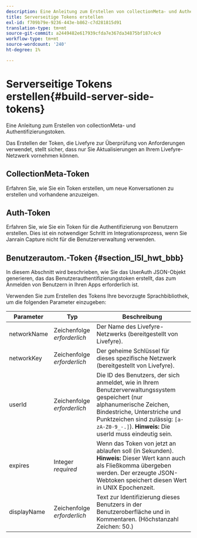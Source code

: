 ```yaml
---
description: Eine Anleitung zum Erstellen von collectionMeta- und Authentifizierungstoken.
title: Serverseitige Tokens erstellen
exl-id: f709b79e-9236-443e-b862-c7d281815d91
translation-type: tm+mt
source-git-commit: a2449482e617939cfda7e367da34875bf187c4c9
workflow-type: tm+mt
source-wordcount: '240'
ht-degree: 1%

---
```


# Serverseitige Tokens erstellen{#build-server-side-tokens}

Eine Anleitung zum Erstellen von collectionMeta- und Authentifizierungstoken.

Das Erstellen der Token, die Livefyre zur Überprüfung von Anforderungen verwendet, stellt sicher, dass nur Sie Aktualisierungen an Ihrem Livefyre-Netzwerk vornehmen können.

## CollectionMeta-Token

Erfahren Sie, wie Sie ein Token erstellen, um neue Konversationen zu erstellen und vorhandene anzuzeigen.

## Auth-Token

Erfahren Sie, wie Sie ein Token für die Authentifizierung von Benutzern erstellen. Dies ist ein notwendiger Schritt im Integrationsprozess, wenn Sie Janrain Capture nicht für die Benutzerverwaltung verwenden.

## Benutzerautom.-Token {#section_l5l_hwt_bbb}

In diesem Abschnitt wird beschrieben, wie Sie das UserAuth JSON-Objekt generieren, das das Benutzerauthentifizierungstoken erstellt, das zum Anmelden von Benutzern in Ihren Apps erforderlich ist.

Verwenden Sie zum Erstellen des Tokens Ihre bevorzugte Sprachbibliothek, um die folgenden Parameter einzugeben:

| Parameter | Typ | Beschreibung |
|---|---|---|
| networkName | Zeichenfolge *erforderlich* | Der Name des Livefyre-Netzwerks (bereitgestellt von Livefyre). |
| networkKey | Zeichenfolge *erforderlich* | Der geheime Schlüssel für dieses spezifische Netzwerk (bereitgestellt von Livefyre). |
| userId | Zeichenfolge *erforderlich* | Die ID des Benutzers, der sich anmeldet, wie in Ihrem Benutzerverwaltungssystem gespeichert (nur alphanumerische Zeichen, Bindestriche, Unterstriche und Punktzeichen sind zulässig: `[a-zA-Z0-9_-.]`). **Hinweis:** Die userId muss eindeutig sein. |
| expires | Integer *required* | Wenn das Token von jetzt an ablaufen soll (in Sekunden). **Hinweis:** Dieser Wert kann auch als Fließkomma übergeben werden. Der erzeugte JSON-Webtoken speichert diesen Wert in UNIX Epochenzeit. |
| displayName | Zeichenfolge *erforderlich* | Text zur Identifizierung dieses Benutzers in der Benutzeroberfläche und in Kommentaren. (Höchstanzahl Zeichen: 50.) |

